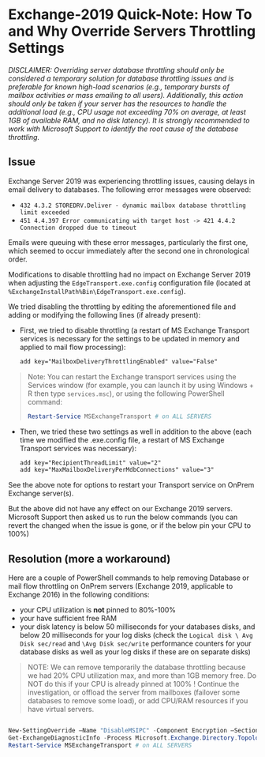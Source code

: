 # Exchange-2019 Quick-Note: How To and Why Override Servers Throttling Settings

*DISCLAIMER: Overriding server database throttling should only be considered a temporary solution for database throttling issues and is preferable for known high-load scenarios (e.g., temporary bursts of mailbox activities or mass emailing to all users). Additionally, this action should only be taken if your server has the resources to handle the additional load (e.g., CPU usage not exceeding 70% on average, at least 1GB of available RAM, and no disk latency). It is strongly recommended to work with Microsoft Support to identify the root cause of the database throttling.*

## Issue

Exchange Server 2019 was experiencing throttling issues, causing delays in email delivery to databases. The following error messages were observed:

- `432 4.3.2 STOREDRV.Deliver - dynamic mailbox database throttling limit exceeded`
- `451 4.4.397 Error communicating with target host -> 421 4.4.2 Connection dropped due to timeout`

Emails were queuing with these error messages, particularly the first one, which seemed to occur immediately after the second one in chronological order.

Modifications to disable throttling had no impact on Exchange Server 2019 when adjusting the `EdgeTransport.exe.config` configuration file (located at `%ExchangeInstallPath%Bin\EdgeTransport.exe.config`).

We tried disabling the throttling by editing the aforementioned file and adding or modifying the following lines (if already present):

- First, we tried to disable throttling (a restart of MS Exchange Transport services is necessary for the settings to be updated in memory and applied to mail flow processing):

  ```xml
  add key="MailboxDeliveryThrottlingEnabled" value="False"
  ```

> Note: You can restart the Exchange transport services using the Services window (for example, you can launch it by using Windows + R then type `services.msc`), or using the following PowerShell command:
> 
> ```powershell
> Restart-Service MSExchangeTransport # on ALL SERVERS
> ```

- Then, we tried these two settings as well in addition to the above (each time we modified the .exe.config file, a restart of MS Exchange Transport services was necessary):

  ```xml
  add key="RecipientThreadLimit" value="2"
  add key="MaxMailboxDeliveryPerMdbConnections" value="3"
  ```

See the above note for options to restart your Transport service on OnPrem Exchange server(s).


But the above did not have any effect on our Exchange 2019 servers. Microsoft Support then asked us to run the below commands (you can revert the changed when the issue is gone, or if the below pin your CPU to 100%)

## Resolution (more a workaround)

Here are a couple of PowerShell commands to help removing Database or mail flow throttling on OnPrem servers (Exchange 2019, applicable to Exchange 2016) in the following conditions:

- your CPU utilization is **not** pinned to 80%-100%
- your have sufficient free RAM
- your disk latency is below 50 milliseconds for your databases disks, and below 20 milliseconds for your log disks (check the `Logical disk \ Avg Disk sec/read` and `\Avg Disk sec/write` performance counters for your database disks as well as your log disks if these are on separate disks)

> NOTE: We can remove temporarily the database throttling because we had 20% CPU utilization max, and more than 1GB memory free. Do NOT do this if your CPU is already pinned at 100% ! Continue the investigation, or offload the server from mailboxes (failover some databases to remove some load), or add CPU/RAM resources if you have virtual servers.

```powershell

New-SettingOverride –Name "DisableMSIPC" -Component Encryption –Section UseMSIPC –Parameters @("Enabled=false") -Reason "Disabling MSIPC stack" # on 1 SERVER
Get-ExchangeDiagnosticInfo -Process Microsoft.Exchange.Directory.TopologyService -Component VariantConfiguration -Argument Refresh # on ALL SERVERS
Restart-Service MSExchangeTransport # on ALL SERVERS

```
